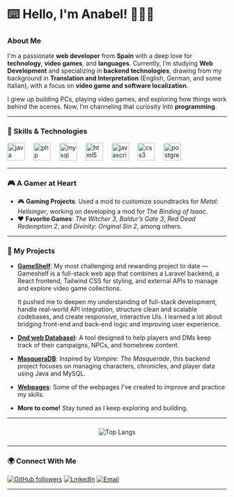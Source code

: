 # ⌨️ Hello, I'm Anabel! 👩🏻‍💻

### About Me
I'm a passionate **web developer** from **Spain** with a deep love for **technology**, **video games**, and **languages**. Currently, I’m studying **Web Development** and specializing in **backend technologies**, drawing from my background in **Translation and Interpretation** (English, German, and some Italian), with a focus on **video game and software localization**.

I grew up building PCs, playing video games, and exploring how things work behind the scenes. Now, I’m channeling that curiosity into **programming**.

---

### 🚀 Skills & Technologies

<div align="left">
  <img src="https://cdn.jsdelivr.net/gh/devicons/devicon/icons/java/java-original.svg" height="40" alt="java logo"  />
  <img width="12" />
  <img src="https://cdn.jsdelivr.net/gh/devicons/devicon/icons/php/php-original.svg" height="40" alt="php logo"  />
  <img width="12" />
  <img src="https://cdn.jsdelivr.net/gh/devicons/devicon/icons/mysql/mysql-original.svg" height="40" alt="mysql logo"  />
  <img width="12" />
  <img src="https://cdn.jsdelivr.net/gh/devicons/devicon/icons/html5/html5-original.svg" height="40" alt="html5 logo"  />
  <img width="12" />
  <img src="https://cdn.jsdelivr.net/gh/devicons/devicon/icons/javascript/javascript-original.svg" height="40" alt="javascript logo"  />
  <img width="12" />
  <img src="https://cdn.jsdelivr.net/gh/devicons/devicon/icons/css3/css3-original.svg" height="40" alt="css3 logo"  />
  <img width="12" />
  <img src="https://cdn.jsdelivr.net/gh/devicons/devicon/icons/postgresql/postgresql-original.svg" height="40" alt="postgresql logo"  />
</div>

---

### 🎮 A Gamer at Heart
- 🎮 **Gaming Projects**: Used a mod to customize soundtracks for *Metal: Hellsinger*, working on developing a mod for *The Binding of Isaac*.
- ❤️ **Favorite Games**: *The Witcher 3*, *Baldur’s Gate 3*, *Red Dead Redemption 2*, and *Divinity: Original Sin 2*, among others.

---

### 📂 My Projects
- **[GameShelf](https://github.com/Rachni/GameShelf-Video-Game-Rating-App)**: My most challenging and rewarding project to date — Gameshelf is a full-stack web app that combines a Laravel backend, a React frontend, Tailwind CSS for styling, and external APIs to manage and explore video game collections.

  It pushed me to deepen my understanding of full-stack development, handle real-world API integration, structure clean and scalable codebases, and create responsive, interactive UIs. I learned a lot about bridging front-end and back-end logic   and improving user experience.
- **[Dnd web Database](https://github.com/Rachni/dnd-web-database))**: A tool designed to help players and DMs keep track of their campaigns, NPCs, and homebrew content.
- **[MasqueraDB](https://github.com/Rachni/masqueraDB)**: Inspired by *Vampire: The Masquerade*, this backend project focuses on managing characters, chronicles, and player data using Java and MySQL.
- **[Webpages](https://rachni.github.io/practice-webpages/)**: Some of the webpages I've created to improve and practice my skills.
- **More to come!** Stay tuned as I keep exploring and building.

---
###

<p align="center">
  <img src="https://github-readme-stats.vercel.app/api/top-langs/?username=rachni&theme=dracula&layout=compact" alt="Top Langs">
</p>


###


---

### 🌍 Connect With Me
[![GitHub followers](https://img.shields.io/github/followers/Rachni?style=flat-square&logo=github)](https://github.com/Rachni)
[![LinkedIn](https://img.shields.io/badge/LinkedIn-%230077B5.svg?style=flat-square&logo=linkedin&logoColor=white)](https://www.linkedin.com/in/anabelmarper/)
[![Email](https://img.shields.io/badge/Email-%23D14836.svg?style=flat-square&logo=gmail&logoColor=white)](mailto:anamartinezperdomo@gmail.com)

---
